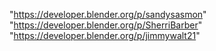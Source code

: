 "https://developer.blender.org/p/sandysasmon"
"https://developer.blender.org/p/SherriBarber"
"https://developer.blender.org/p/jimmywalt21"
